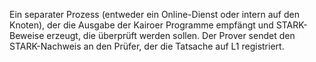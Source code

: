 Ein separater Prozess (entweder ein Online-Dienst oder intern auf den Knoten), der die Ausgabe der Kairoer Programme empfängt und STARK-Beweise erzeugt, die überprüft werden sollen. Der Prover sendet den STARK-Nachweis an den Prüfer, der die Tatsache auf L1 registriert.